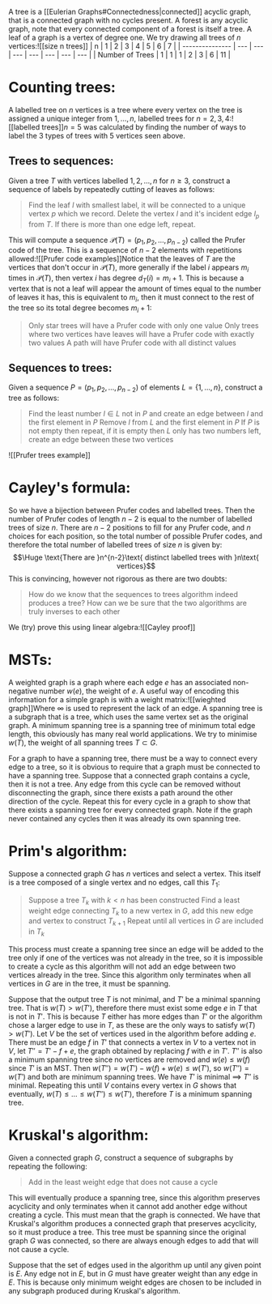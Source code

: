 
A tree is a [[Eulerian Graphs#Connectedness|connected]] acyclic graph, that is a connected graph with no cycles present. A forest is any acyclic graph, note that every connected component of a forest is itself a tree. A leaf of a graph is a vertex of degree one. We try drawing all trees of $n$ vertices:![[size n trees]]
| n               | 1   | 2   | 3   | 4   | 5   | 6   | 7   |
| --------------- | --- | --- | --- | --- | --- | --- | --- |
| Number of Trees | 1   | 1   | 1   | 2   | 3   | 6   | 11  |


# Counting trees:

A labelled tree on $n$ vertices is a tree where every vertex on the tree is assigned a unique integer from $1,\dots,n$, labelled trees for $n=2,3,4$:![[labelled trees]]$n=5$ was calculated by finding the number of ways to label the 3 types of trees with $5$ vertices seen above.

## Trees to sequences:
Given a tree $T$ with vertices labelled $1,2,\dots,n$ for $n\geq3$, construct a sequence of labels by repeatedly cutting of leaves as follows:
> Find the leaf $l$ with smallest label, it will be connected to a unique vertex $p$ which we record.
> Delete the vertex $l$ and it's incident edge $l_p$ from $T$.
> If there is more than one edge left, repeat.

This will compute a sequence $\mathcal P(T)=(p_1,p_2,\dots,p_{n-2})$ called the Prufer code of the tree. This is a sequence of $n-2$ elements with repetitions allowed:![[Prufer code examples]]Notice that the leaves of $T$ are the vertices that don't occur in $\mathcal P(T)$, more generally if the label $i$ appears $m_i$ times in $\mathcal P(T)$, then vertex $i$ has degree $d_T(i)=m_i+1$. This is because a vertex that is not a leaf will appear the amount of times equal to the number of leaves it has, this is equivalent to $m_i$, then it must connect to the rest of the tree so its total degree becomes $m_i+1$:
> Only star trees will have a Prufer code with only one value
> Only trees where two vertices have leaves will have a Prufer code with exactly two values
> A path will have Prufer code with all distinct values

## Sequences to trees:
Given a sequence $P=(p_1,p_2,\dots,p_{n-2})$ of elements $L=\{1,\dots,n\}$, construct a tree as follows:
> Find the least number $l\in L$ not in $P$ and create an edge between $l$ and the first element in $P$
> Remove $l$ from $L$ and the first element in $P$
> If $P$ is not empty then repeat, if it is empty then $L$ only has two numbers left, create an edge between these two vertices

![[Prufer trees example]]

# Cayley's formula:

So we have a bijection between Prufer codes and labelled trees. Then the number of Prufer codes of length $n-2$ is equal to the number of labelled trees of size $n$. There are $n-2$ positions to fill for any Prufer code, and $n$ choices for each position, so the total number of possible Prufer codes, and therefore the total number of labelled trees of size $n$ is given by:$$\Huge \text{There are }n^{n-2}\text{ distinct labelled trees with }n\text{ vertices}$$This is convincing, however not rigorous as there are two doubts:
> How do we know that the sequences to trees algorithm indeed produces a tree?
> How can we be sure that the two algorithms are truly inverses to each other

We (try) prove this using linear algebra:![[Cayley proof]]
# MSTs:

A weighted graph is a graph where each edge $e$ has an associated non-negative number $w(e)$, the weight of $e$. A useful way of encoding this information for a simple graph is with a weight matrix:![[wieghted graph]]Where $\infty$ is used to represent the lack of an edge. A spanning tree is a subgraph that is a tree, which uses the same vertex set as the original graph. A minimum spanning tree is a spanning tree of minimum total edge length, this obviously has many real world applications. We try to minimise $w(T)$, the weight of all spanning trees $T\subset G$.

For a graph to have a spanning tree, there must be a way to connect every edge to a tree, so it is obvious to require that a graph must be connected to have a spanning tree. Suppose that a connected graph contains a cycle, then it is not a tree. Any edge from this cycle can be removed without disconnecting the graph, since there exists a path around the other direction of the cycle. Repeat this for every cycle in a graph to show that there exists a spanning tree for every connected graph. Note if the graph never contained any cycles then it was already its own spanning tree.

# Prim's algorithm:

Suppose a connected graph $G$ has $n$ vertices and select a vertex. This itself is a tree composed of a single vertex and no edges, call this $T_1$:
> Suppose a tree $T_k$ with $k<n$ has been constructed
> Find a least weight edge connecting $T_k$ to a new vertex in $G$, add this new edge and vertex to construct $T_{k+1}$
> Repeat until all vertices in $G$ are included in $T_k$

This process must create a spanning tree since an edge will be added to the tree only if one of the vertices was not already in the tree, so it is impossible to create a cycle as this algorithm will not add an edge between two vertices already in the tree. Since this algorithm only terminates when all vertices in $G$ are in the tree, it must be spanning.

Suppose that the output tree $T$ is not minimal, and $T'$ be a minimal spanning tree. That is $w(T)>w(T')$, therefore there must exist some edge $e$ in $T$ that is not in $T'$. This is because $T$ either has more edges than $T'$ or the algorithm chose a larger edge to use in $T$, as these are the only ways to satisfy $w(T)>w(T')$. Let $V$ be the set of vertices used in the algorithm before adding $e$. There must be an edge $f$ in $T'$ that connects a vertex in $V$ to a vertex not in $V$, let $T''=T'-f+e$, the graph obtained by replacing $f$ with $e$ in $T'$. $T''$ is also a minimum spanning tree since no vertices are removed and $w(e)\leq w(f)$ since $T'$ is an MST. Then $w(T'')=w(T')-w(f)+w(e)\leq w(T')$, so $w(T'')=w(T')$ and both are minimum spanning trees. We have $T'$ is minimal $\implies$ $T''$ is minimal. Repeating this until $V$ contains every vertex in $G$ shows that eventually, $w(T)\leq\dots\leq w(T'')\leq w(T')$, therefore $T$ is a minimum spanning tree.

# Kruskal's algorithm:

Given a connected graph $G$, construct a sequence of subgraphs by repeating the following:
> Add in the least weight edge that does not cause a cycle

This will eventually produce a spanning tree, since this algorithm preserves acyclicity and only terminates when it cannot add another edge without creating a cycle. This must mean that the graph is connected. We have that Kruskal's algorithm produces a connected graph that preserves acyclicity, so it must produce a tree. This tree must be spanning since the original graph $G$ was connected, so there are always enough edges to add that will not cause a cycle.

Suppose that the set of edges used in the algorithm up until any given point is $E$. Any edge not in $E$, but in $G$ must have greater weight than any edge in $E$. This is because only minimum weight edges are chosen to be included in any subgraph produced during Kruskal's algorithm.
